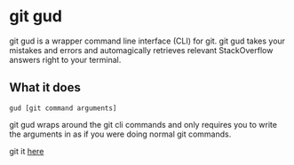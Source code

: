 # git gud

git gud is a wrapper command line interface (CLI) for git. git gud takes your mistakes and errors and automagically retrieves relevant StackOverflow answers right to your terminal.

## What it does
```shell
gud [git command arguments]
```
git gud wraps around the git cli commands and only requires you to write the arguments in as if you were doing normal git commands.

git it [here](https://git-gud.org/)
